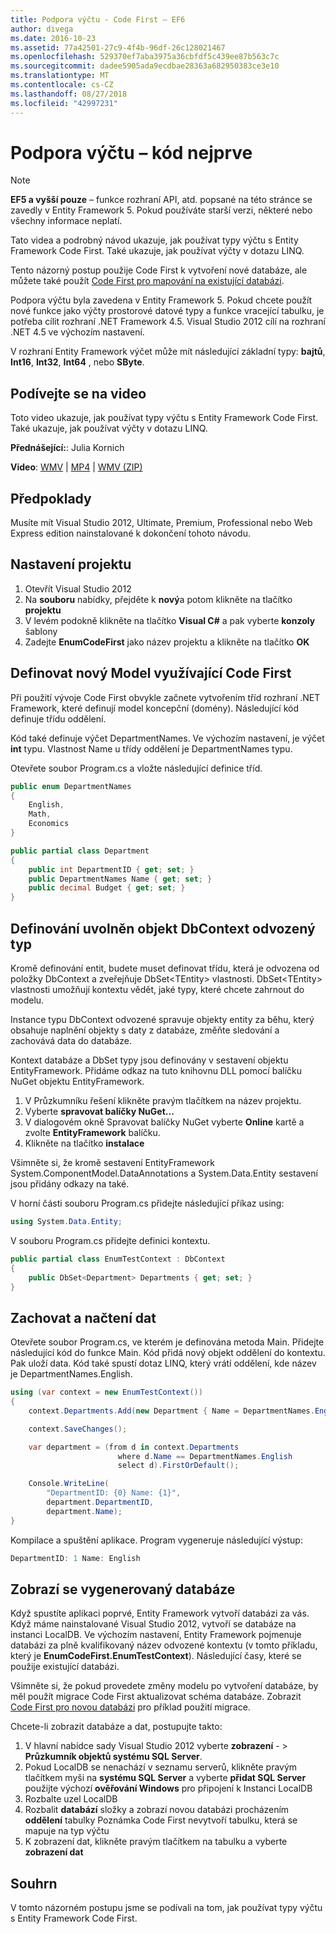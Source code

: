 ```yaml
---
title: Podpora výčtu - Code First – EF6
author: divega
ms.date: 2016-10-23
ms.assetid: 77a42501-27c9-4f4b-96df-26c128021467
ms.openlocfilehash: 529370ef7aba3975a36cbfdf5c439ee87b563c7c
ms.sourcegitcommit: dadee5905ada9ecdbae28363a682950383ce3e10
ms.translationtype: MT
ms.contentlocale: cs-CZ
ms.lasthandoff: 08/27/2018
ms.locfileid: "42997231"
---
```

# <a name="enum-support---code-first"></a>Podpora výčtu – kód nejprve
> [!NOTE]
> **EF5 a vyšší pouze** – funkce rozhraní API, atd. popsané na této stránce se zavedly v Entity Framework 5. Pokud používáte starší verzi, některé nebo všechny informace neplatí.

Tato videa a podrobný návod ukazuje, jak používat typy výčtu s Entity Framework Code First. Také ukazuje, jak používat výčty v dotazu LINQ.

Tento názorný postup použije Code First k vytvoření nové databáze, ale můžete také použít [Code First pro mapování na existující databázi](~/ef6/modeling/code-first/workflows/existing-database.md).

Podpora výčtu byla zavedena v Entity Framework 5. Pokud chcete použít nové funkce jako výčty prostorové datové typy a funkce vracející tabulku, je potřeba cílit rozhraní .NET Framework 4.5. Visual Studio 2012 cílí na rozhraní .NET 4.5 ve výchozím nastavení.

V rozhraní Entity Framework výčet může mít následující základní typy: **bajtů**, **Int16**, **Int32**, **Int64** , nebo **SByte**.

## <a name="watch-the-video"></a>Podívejte se na video
Toto video ukazuje, jak používat typy výčtu s Entity Framework Code First. Také ukazuje, jak používat výčty v dotazu LINQ.

**Přednášející:**: Julia Kornich

**Video**: [WMV](http://download.microsoft.com/download/A/5/8/A583DEE8-FD5C-47EE-A4E1-966DDF39D1DA/HDI-ITPro-MSDN-winvideo-enumwithcodefirst.wmv) | [MP4](http://download.microsoft.com/download/A/5/8/A583DEE8-FD5C-47EE-A4E1-966DDF39D1DA/HDI-ITPro-MSDN-mp4video-enumwithcodefirst.m4v) | [WMV (ZIP)](http://download.microsoft.com/download/A/5/8/A583DEE8-FD5C-47EE-A4E1-966DDF39D1DA/HDI-ITPro-MSDN-winvideo-enumwithcodefirst.zip)

## <a name="pre-requisites"></a>Předpoklady

Musíte mít Visual Studio 2012, Ultimate, Premium, Professional nebo Web Express edition nainstalované k dokončení tohoto návodu.

 

## <a name="set-up-the-project"></a>Nastavení projektu

1.  Otevřít Visual Studio 2012
2.  Na **souboru** nabídky, přejděte k **nový**a potom klikněte na tlačítko **projektu**
3.  V levém podokně klikněte na tlačítko **Visual C\#** a pak vyberte **konzoly** šablony
4.  Zadejte **EnumCodeFirst** jako název projektu a klikněte na tlačítko **OK**

## <a name="define-a-new-model-using-code-first"></a>Definovat nový Model využívající Code First

Při použití vývoje Code First obvykle začnete vytvořením tříd rozhraní .NET Framework, které definují model koncepční (domény). Následující kód definuje třídu oddělení.

Kód také definuje výčet DepartmentNames. Ve výchozím nastavení, je výčet **int** typu. Vlastnost Name u třídy oddělení je DepartmentNames typu.

Otevřete soubor Program.cs a vložte následující definice tříd.

``` csharp
public enum DepartmentNames
{
    English,
    Math,
    Economics
}     

public partial class Department
{
    public int DepartmentID { get; set; }
    public DepartmentNames Name { get; set; }
    public decimal Budget { get; set; }
}
```
 

## <a name="define-the-dbcontext-derived-type"></a>Definování uvolněn objekt DbContext odvozený typ

Kromě definování entit, budete muset definovat třídu, která je odvozena od položky DbContext a zveřejňuje DbSet&lt;TEntity&gt; vlastnosti. DbSet&lt;TEntity&gt; vlastnosti umožňují kontextu vědět, jaké typy, které chcete zahrnout do modelu.

Instance typu DbContext odvozené spravuje objekty entity za běhu, který obsahuje naplnění objekty s daty z databáze, změňte sledování a zachovává data do databáze.

Kontext databáze a DbSet typy jsou definovány v sestavení objektu EntityFramework. Přidáme odkaz na tuto knihovnu DLL pomocí balíčku NuGet objektu EntityFramework.

1.  V Průzkumníku řešení klikněte pravým tlačítkem na název projektu.
2.  Vyberte **spravovat balíčky NuGet...**
3.  V dialogovém okně Spravovat balíčky NuGet vyberte **Online** kartě a zvolte **EntityFramework** balíčku.
4.  Klikněte na tlačítko **instalace**

Všimněte si, že kromě sestavení EntityFramework System.ComponentModel.DataAnnotations a System.Data.Entity sestavení jsou přidány odkazy na také.

V horní části souboru Program.cs přidejte následující příkaz using:

``` csharp
using System.Data.Entity;
```

V souboru Program.cs přidejte definici kontextu. 

``` csharp
public partial class EnumTestContext : DbContext
{
    public DbSet<Department> Departments { get; set; }
}
```
 

## <a name="persist-and-retrieve-data"></a>Zachovat a načtení dat

Otevřete soubor Program.cs, ve kterém je definována metoda Main. Přidejte následující kód do funkce Main. Kód přidá nový objekt oddělení do kontextu. Pak uloží data. Kód také spustí dotaz LINQ, který vrátí oddělení, kde název je DepartmentNames.English.

``` csharp
using (var context = new EnumTestContext())
{
    context.Departments.Add(new Department { Name = DepartmentNames.English });

    context.SaveChanges();

    var department = (from d in context.Departments
                        where d.Name == DepartmentNames.English
                        select d).FirstOrDefault();

    Console.WriteLine(
        "DepartmentID: {0} Name: {1}",
        department.DepartmentID,  
        department.Name);
}
```

Kompilace a spuštění aplikace. Program vygeneruje následující výstup:

``` csharp
DepartmentID: 1 Name: English
```
 

## <a name="view-the-generated-database"></a>Zobrazí se vygenerovaný databáze

Když spustíte aplikaci poprvé, Entity Framework vytvoří databázi za vás. Když máme nainstalované Visual Studio 2012, vytvoří se databáze na instanci LocalDB. Ve výchozím nastavení, Entity Framework pojmenuje databázi za plně kvalifikovaný název odvozené kontextu (v tomto příkladu, který je **EnumCodeFirst.EnumTestContext**). Následující časy, které se použije existující databázi.  

Všimněte si, že pokud provedete změny modelu po vytvoření databáze, by měl použít migrace Code First aktualizovat schéma databáze. Zobrazit [Code First pro novou databázi](~/ef6/modeling/code-first/workflows/new-database.md) pro příklad použití migrace.

Chcete-li zobrazit databáze a dat, postupujte takto:

1.  V hlavní nabídce sady Visual Studio 2012 vyberte **zobrazení**  - &gt; **Průzkumník objektů systému SQL Server**.
2.  Pokud LocalDB se nenachází v seznamu serverů, klikněte pravým tlačítkem myši na **systému SQL Server** a vyberte **přidat SQL Server** použijte výchozí **ověřování Windows** pro připojení k Instanci LocalDB
3.  Rozbalte uzel LocalDB
4.  Rozbalit **databází** složky a zobrazí novou databázi procházením **oddělení** tabulky Poznámka Code First nevytvoří tabulku, která se mapuje na typ výčtu
5.  K zobrazení dat, klikněte pravým tlačítkem na tabulku a vyberte **zobrazení dat**

## <a name="summary"></a>Souhrn

V tomto názorném postupu jsme se podívali na tom, jak používat typy výčtu s Entity Framework Code First. 
